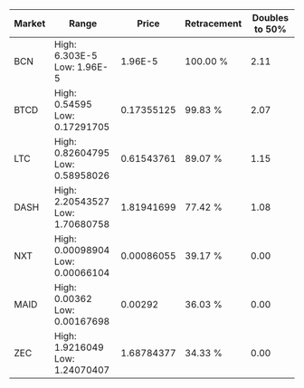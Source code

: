 | Market | Range | Price| Retracement | Doubles to 50% |
| --- | --- | --- | --- | --- |
| BCN | High: 6.303E-5<br />Low: 1.96E-5 | 1.96E-5 | 100.00 % | 2.11 |
| BTCD | High: 0.54595<br />Low: 0.17291705 | 0.17355125 | 99.83 % | 2.07 |
| LTC | High: 0.82604795<br />Low: 0.58958026 | 0.61543761 | 89.07 % | 1.15 |
| DASH | High: 2.20543527<br />Low: 1.70680758 | 1.81941699 | 77.42 % | 1.08 |
| NXT | High: 0.00098904<br />Low: 0.00066104 | 0.00086055 | 39.17 % | 0.00 |
| MAID | High: 0.00362<br />Low: 0.00167698 | 0.00292 | 36.03 % | 0.00 |
| ZEC | High: 1.9216049<br />Low: 1.24070407 | 1.68784377 | 34.33 % | 0.00 |
